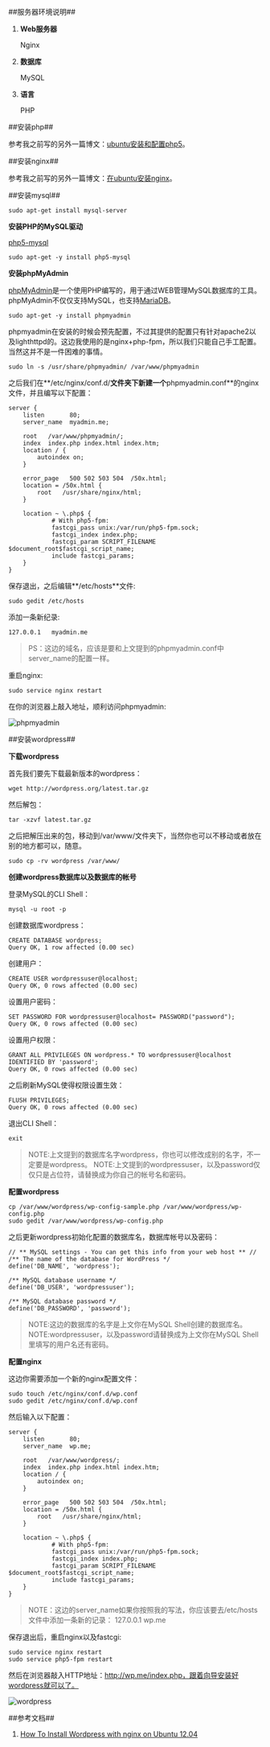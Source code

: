 ##服务器环境说明##

1.  __Web服务器__

    Nginx

2.  __数据库__

    MySQL

3.  __语言__

    PHP

##安装php##

参考我之前写的另外一篇博文：[ubuntu安装和配置php5](./ubuntu安装和配置php5.md)。

##安装nginx##

参考我之前写的另外一篇博文：[在ubuntu安装nginx](./在ubuntu安装nginx.mkd)。

##安装mysql##

    sudo apt-get install mysql-server

__安装PHP的MySQL驱动__

[php5-mysql](http://packages.debian.org/sid/php5-mysql)

    sudo apt-get -y install php5-mysql

__安装phpMyAdmin__

[phpMyAdmin](http://www.phpmyadmin.net/home_page/index.php)是一个使用PHP编写的，用于通过WEB管理MySQL数据库的工具。phpMyAdmin不仅仅支持MySQL，也支持[MariaDB](http://mariadb.org/)。

    sudo apt-get -y install phpmyadmin
    
phpmyadmin在安装的时候会预先配置，不过其提供的配置只有针对apache2以及lighthttpd的。这边我使用的是nginx+php-fpm，所以我们只能自己手工配置。当然这并不是一件困难的事情。

    sudo ln -s /usr/share/phpmyadmin/ /var/www/phpmyadmin

之后我们在**/etc/nginx/conf.d/**文件夹下新建一个**phpmyadmin.conf**的nginx文件，并且编写以下配置：

    server {
        listen       80;
        server_name  myadmin.me;
        
        root   /var/www/phpmyadmin/;
        index  index.php index.html index.htm;
        location / {
            autoindex on;
        }
        
        error_page   500 502 503 504  /50x.html;
        location = /50x.html {
            root   /usr/share/nginx/html;
        }
        
        location ~ \.php$ {
                # With php5-fpm:
                fastcgi_pass unix:/var/run/php5-fpm.sock;
                fastcgi_index index.php;
                fastcgi_param SCRIPT_FILENAME $document_root$fastcgi_script_name; 
                include fastcgi_params;
        }
    }
    
保存退出，之后编辑**/etc/hosts**文件:

    sudo gedit /etc/hosts
    
添加一条新纪录:
    
    127.0.0.1	myadmin.me
    
>PS：这边的域名，应该是要和上文提到的phpmyadmin.conf中server_name的配置一样。

重启nginx:

    sudo service nginx restart
    
在你的浏览器上敲入地址，顺利访问phpmyadmin:

![phpmyadmin](./phpmyadmin.png)

##安装wordpress##

__下载wordpress__

首先我们要先下载最新版本的wordpress：

    wget http://wordpress.org/latest.tar.gz

然后解包：
    
    tar -xzvf latest.tar.gz 
    
之后把解压出来的包，移动到/var/www/文件夹下，当然你也可以不移动或者放在别的地方都可以，随意。

    sudo cp -rv wordpress /var/www/
    
__创建wordpress数据库以及数据库的帐号__

登录MySQL的CLI Shell：

    mysql -u root -p
    
创建数据库wordpress：
    
    CREATE DATABASE wordpress;
    Query OK, 1 row affected (0.00 sec)
    
创建用户：
    
    CREATE USER wordpressuser@localhost;
    Query OK, 0 rows affected (0.00 sec)
    
设置用户密码：

    SET PASSWORD FOR wordpressuser@localhost= PASSWORD("password");
    Query OK, 0 rows affected (0.00 sec)
    
设置用户权限：

    GRANT ALL PRIVILEGES ON wordpress.* TO wordpressuser@localhost IDENTIFIED BY 'password';
    Query OK, 0 rows affected (0.00 sec)
    
之后刷新MySQL使得权限设置生效：

    FLUSH PRIVILEGES;
    Query OK, 0 rows affected (0.00 sec)
    
退出CLI Shell：
    
    exit
    
>NOTE:上文提到的数据库名字wordpress，你也可以修改成别的名字，不一定要是wordpress。
>NOTE:上文提到的wordpressuser，以及password仅仅只是占位符，请替换成为你自己的帐号名和密码。

__配置wordpress__

    cp /var/www/wordpress/wp-config-sample.php /var/www/wordpress/wp-config.php
    sudo gedit /var/www/wordpress/wp-config.php
    
之后更新wordpress初始化配置的数据库名，数据库帐号以及密码：

    // ** MySQL settings - You can get this info from your web host ** //
    /** The name of the database for WordPress */
    define('DB_NAME', 'wordpress');

    /** MySQL database username */
    define('DB_USER', 'wordpressuser');

    /** MySQL database password */
    define('DB_PASSWORD', 'password');
    
>NOTE:这边的数据库的名字是上文你在MySQL Shell创建的数据库名。
>NOTE:wordpressuser，以及password请替换成为上文你在MySQL Shell里填写的用户名还有密码。

__配置nginx__

这边你需要添加一个新的nginx配置文件：

    sudo touch /etc/nginx/conf.d/wp.conf
    sudo gedit /etc/nginx/conf.d/wp.conf
    
然后输入以下配置：

    server {
        listen       80;
        server_name  wp.me;
        
        root   /var/www/wordpress/;
        index  index.php index.html index.htm;
        location / {
            autoindex on;
        }
        
        error_page   500 502 503 504  /50x.html;
        location = /50x.html {
            root   /usr/share/nginx/html;
        }
        
        location ~ \.php$ {
                # With php5-fpm:
                fastcgi_pass unix:/var/run/php5-fpm.sock;
                fastcgi_index index.php;
                fastcgi_param SCRIPT_FILENAME $document_root$fastcgi_script_name; 
                include fastcgi_params;
        }
    }

>NOTE：这边的server_name如果你按照我的写法，你应该要去/etc/hosts文件中添加一条新的记录：
>127.0.0.1  wp.me

保存退出后，重启nginx以及fastcgi:

    sudo service nginx restart
    sudo service php5-fpm restart
    
然后在浏览器敲入HTTP地址：http://wp.me/index.php，跟着向导安装好wordpress就可以了。

![wordpress](./wordpress.png)

##参考文档##

1.  [How To Install Wordpress with nginx on Ubuntu 12.04](https://www.digitalocean.com/community/articles/how-to-install-wordpress-with-nginx-on-ubuntu-12-04)


